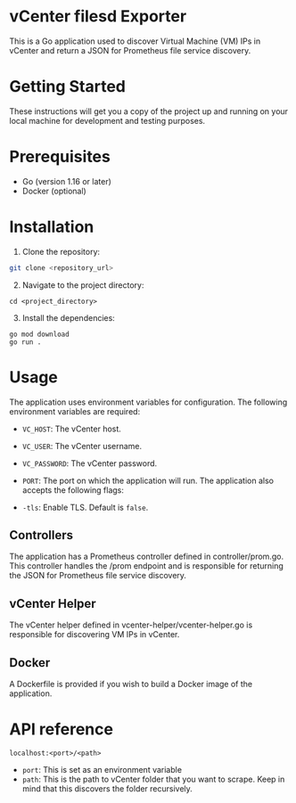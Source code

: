 # vCenter filesd Exporter
This is a Go application used to discover Virtual Machine (VM) IPs in vCenter and return a JSON for Prometheus file service discovery.

# Getting Started
These instructions will get you a copy of the project up and running on your local machine for development and testing purposes.

# Prerequisites
- Go (version 1.16 or later)
- Docker (optional)
# Installation
1. Clone the repository:
```bash
git clone <repository_url>
```
2. Navigate to the project directory:
```
cd <project_directory>
```
3. Install the dependencies:
```
go mod download
go run .
```

# Usage
The application uses environment variables for configuration. The following environment variables are required:

- `VC_HOST`: The vCenter host.
- `VC_USER`: The vCenter username.
- `VC_PASSWORD`: The vCenter password.
- `PORT`: The port on which the application will run.
The application also accepts the following flags:

- `-tls`: Enable TLS. Default is `false`.

## Controllers
The application has a Prometheus controller defined in controller/prom.go. This controller handles the /prom endpoint and is responsible for returning the JSON for Prometheus file service discovery.

## vCenter Helper
The vCenter helper defined in vcenter-helper/vcenter-helper.go is responsible for discovering VM IPs in vCenter.

## Docker
A Dockerfile is provided if you wish to build a Docker image of the application.

# API reference

`localhost:<port>/<path>`

- `port`: This is set as an environment variable
- `path`: This is the path to vCenter folder that you want to scrape. Keep in mind that this discovers the folder recursively.